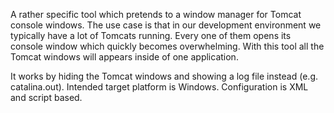 A rather specific tool which pretends to a window manager for Tomcat console windows. The use case is that in our development environment we typically have a lot of Tomcats running. Every one of them opens its console window which quickly becomes overwhelming. With this tool all the Tomcat windows will appears inside of one application.

It works by hiding the Tomcat windows and showing a log file instead (e.g. catalina.out). Intended target platform is Windows. Configuration is XML and script based.